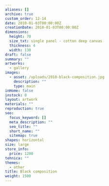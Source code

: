 ```yaml
---
aliases: []
archive: true
custom_order: 12-14
date: 2010-01-03T00:00:00Z
creationDate: 2010-01-03T00:00:00Z
dimensions:
  height: 70
  size_txt: single panel - cotton deep canvas
  thickness: 4
  width: 130
draft: false
summary: ""
artworks:
  - gallery
images:
  - asset: /uploads/2010-black-composition.jpg
    description: ""
    type: main
inHome: false
instock: 0
layout: artwork
materials: ""
reproduction: true
seo:
  focus_keyword: []
  meta_description: ""
  seo_title: ""
  short_name: ""
  sitemap: true
shapes: horizontal
size: large
store_info:
  price: 1200
tehnica: ""
themes:
  - other
title: Black composition
weight: 1500
---
```

